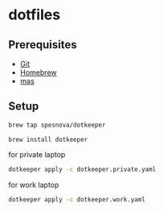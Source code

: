 # dotfiles
## Prerequisites

- [Git](https://git-scm.com/)
- [Homebrew](https://brew.sh/)
- [mas](https://github.com/mas-cli/mas)

## Setup

```bash
brew tap spesnova/dotkeeper
```

```
brew install dotkeeper
```

for private laptop
```bash
dotkeeper apply -c dotkeeper.private.yaml
```

for work laptop
```bash
dotkeeper apply -c dotkeeper.work.yaml
```

